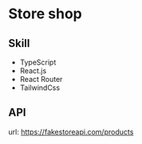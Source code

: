 # Store shop

## Skill

- TypeScript
- React.js
- React Router
- TailwindCss 

## API
url: https://fakestoreapi.com/products

